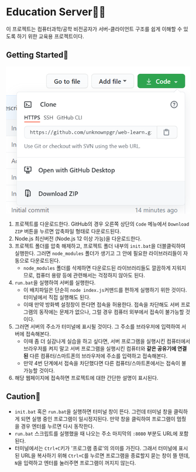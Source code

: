 # Education Server👨‍💻

이 프로젝트는 컴퓨터과학/공학 비전공자가 서버-클라이언트 구조를 쉽게 이해할 수 있도록 하기 위한 교육용 프로젝트이다.

## Getting Started📖

![image-20210603032510430](imgs/image-20210603032510430.png)

1. 프로젝트를 다운로드한다. GitHub의 경우 오른쪽 상단의 `Code` 메뉴에서 `Download ZIP` 버튼을 누르면 압축파일 형태로 다운로드된다.
2. Node.js 최신버전 (Node.js 12 이상 가능)을 다운로드한다.
3. 프로젝트 폴더를 압축 해제하고, 프로젝트 폴더 내부의 `init.bat`을 더블클릭하여 실행한다. 그러면 `node_modules` 폴더가 생기고 그 안에 필요한 라이브러리들이 자동으로 다운로드된다.
   - `node_modules` 폴더를 삭제하면 다운로드된 라이브러리들도 깔끔하게 지워지므로, 컴퓨터 용량 등에 관련해서는 걱정하지 않아도 된다.
4. `run.bat`을 실행하여 서버를 실행한다.
   - 이 배치파일은 단순히 `node index.js`커맨드를 편하게 실행하기 위한 것이다. 터미널에서 직접 실행해도 된다.
   - 이때 만약 방화벽 설정창이 뜬다면 접속을 허용한다. 접속을 차단해도 서버 프로그램의 동작에는 문제가 없으나, 그럴 경우 컴퓨터 외부에서 접속이 불가능할 것이다.
5. 그러면 서버의 주소가 터미널에 표시될 것이다. 그 주소를 브라우저에 입력하여 서버에 접속해본다.
   - 이때 좀 더 실감나게 실습을 하고 싶다면, 서버 프로그램을 실행시킨 컴퓨터에서 브라우저를 켜지 말고 서버 프로그램을 실행시킨 컴퓨터와 **같은 공유기에 연결된** 다른 컴퓨터/스마트폰의 브라우저에 주소를 입력하고 접속해본다.
   - 만약 4번 단계에서 접속을 차단했다면 다른 컴퓨터/스마트폰에서는 접속이 불가능할 것이다.
6. 해당 웹페이지에 접속하면 프로젝트에 대한 간단한 설명이 표시된다.

## Caution🛑

- `init.bat` 혹은 `run.bat`을 실행하면 터미널 창이 뜬다. 그런데 터미널 창을 클릭하게 되면 실행 중인 프로그램이 일시정지된다. 만약 창을 클릭하여 프로그램이 멈췄을 경우 엔터를 누르면 다시 동작한다.
- `run.bat` 스크립트를 실행했을 때 나오는 주소 마지막의 `:8080` 부분도 URL에 포함된다.
- 터미널에서는 `Ctrl+C`키가 '프로그램 종료'의 의미를 가진다. 그래서 터미널에 표시된 URL을 복사하기 위해 `Ctrl+C`를 누르면 프로그램을 종료할지 묻는 창이 뜰 텐데, `N`을 입력하고 엔터를 눌러주면 프로그램이 꺼지지 않는다.
